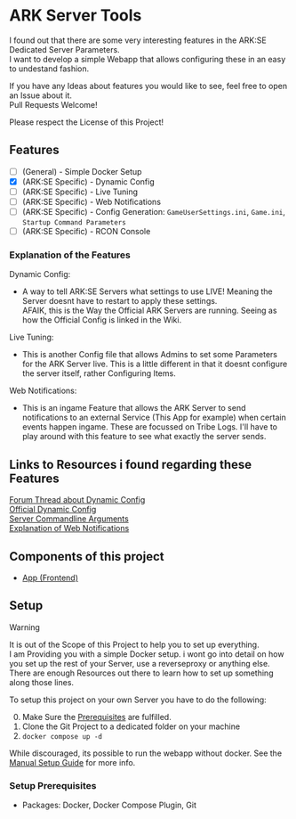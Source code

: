 # ARK Server Tools
I found out that there are some very interesting features in the ARK:SE Dedicated Server Parameters.  
I want to develop a simple Webapp that allows configuring these in an easy to undestand fashion.  
  
If you have any Ideas about features you would like to see, feel free to open an Issue about it.  
Pull Requests Welcome!

Please respect the License of this Project!

## Features
- [ ] (General) - Simple Docker Setup
- [x] (ARK:SE Specific) - Dynamic Config
- [ ] (ARK:SE Specific) - Live Tuning
- [ ] (ARK:SE Specific) - Web Notifications
- [ ] (ARK:SE Specific) - Config Generation: `GameUserSettings.ini`, `Game.ini`, `Startup Command Parameters`
- [ ] (ARK:SE Specific) - RCON Console

### Explanation of the Features
Dynamic Config:
- A way to tell ARK:SE Servers what settings to use LIVE!  Meaning the Server doesnt have to restart to apply these settings.  
  AFAIK, this is the Way the Official ARK Servers are running. Seeing as how the Official Config is linked in the Wiki.

Live Tuning:
- This is another Config file that allows Admins to set some Parameters for the ARK Server live.
  This is a little different in that it doesnt configure the server itself, rather Configuring Items.

Web Notifications:
- This is an ingame Feature that allows the ARK Server to send notifications to an external Service (This App for example) when certain events happen ingame.
  These are focussed on Tribe Logs. I'll have to play around with this feature to see what exactly the server sends.
## Links to Resources i found regarding these Features
[Forum Thread about Dynamic Config](https://survivetheark.com/index.php?/forums/topic/553016-added-additional-settings-to-the-dynamic-config/)  
[Official Dynamic Config](http://arkdedicated.com/dynamicconfig.ini)  
[Server Commandline Arguments](https://ark.fandom.com/wiki/Server_configuration#Command_line_arguments)  
[Explanation of Web Notifications](https://ark.fandom.com/wiki/Web_Notifications)

## Components of this project
- [App (Frontend)](app/README.md)

## Setup
> [!Warning]
> It is out of the Scope of this Project to help you to set up everything.  
> I am Providing you with a simple Docker setup. i wont go into detail on how you set up the rest of your Server, use a reverseproxy or anything else.  
> There are enough Resources out there to learn how to set up something along those lines.

To setup this project on your own Server you have to do the following:  

0. Make Sure the [Prerequisites](#setup-prerequisites) are fulfilled.
1. Clone the Git Project to a dedicated folder on your machine
2. `docker compose up -d`

While discouraged, its possible to run the webapp without docker. See the [Manual Setup Guide](app/README.md#manual-setup) for more info.

### Setup Prerequisites
- Packages: Docker, Docker Compose Plugin, Git